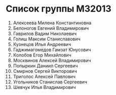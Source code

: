 # Список группы M32013

1. Алексеева Милена Константиновна
2. Белоногов Евгений Владимирович
3. Гаврилов Вадим Николаевич
4. Голиш Максим Станиславович
5. Кузнецов Илья Андреевич
6. Гаджимагомедов Гамзат Юнусович
7. Колобов Егор Михайлович
8. Москвинов Алексей Владимирович
9. Попыркин Даниил Сергеевич
10. Смирнов Сергей Викторович
11. Триголос Алексей Павлович
12. Угольников Станислав Сергеевич
13. Шевчук Илья Владимирович
